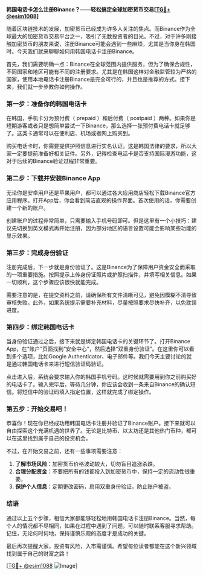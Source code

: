 **韩国电话卡怎么注册Binance？——轻松搞定全球加密货币交易[[TG💪+ @esim1088](https://t.me/s/esim1088)]**

随着区块链技术的发展，加密货币已经成为许多人关注的焦点。而Binance作为全球最大的加密货币交易平台之一，吸引了无数投资者的目光。不过，对于许多刚接触加密货币的朋友来说，注册Binance可能会遇到一些麻烦，尤其是当你身在韩国时。今天我们就来聊聊如何用韩国电话卡注册Binance。

首先，我们需要明确一点：Binance在全球范围内提供服务，但为了确保合规性，不同国家和地区可能有不同的注册要求。尤其是在韩国这样对金融监管较为严格的国家，使用本地电话卡注册Binance是完全可行的，并且也是推荐的方式。接下来，我们就一步步教你如何操作。

### **第一步：准备你的韩国电话卡**
在韩国，手机卡分为预付费（ prepaid ）和后付费（ postpaid ）两种。如果你是短期游客或者只是想简单尝试一下Binance，那么选择一张预付费电话卡就足够了。这类卡通常可以在便利店、机场或者网上购买到。

购买电话卡时，你需要提供护照信息进行实名认证。这是韩国法律的要求，所以大家一定要提前准备好相关证件。另外，记得检查电话卡是否支持国际漫游功能，这对于后续的Binance验证过程非常重要。

### **第二步：下载并安装Binance App**
无论你是安卓用户还是苹果用户，都可以通过各大应用商店轻松下载Binance官方应用程序。打开App后，你会看到简洁直观的操作界面。首次使用的话，你需要创建一个新的账户。

创建账户的过程非常简单，只需要输入手机号码即可。但是这里有一个小技巧：建议先切换到英文模式再开始注册，因为部分地区的语言设置可能会影响某些功能的显示效果。

### **第三步：完成身份验证**
注册完成后，下一步就是身份验证了。这是Binance为了保障用户资金安全而采取的一项重要措施。按照提示上传身份证照片或护照扫描件，并填写相关信息。如果一切顺利，这个步骤应该很快就能完成。

需要注意的是，在提交资料之前，请确保所有文件清晰可见，避免因模糊不清导致审核失败。此外，如果系统提示需要补充材料，尽量按照要求尽快补齐，以免耽误进度。

### **第四步：绑定韩国电话卡**
当身份验证通过之后，接下来就是绑定韩国电话卡的关键环节了。打开Binance App，在“账户”页面找到“安全中心”，然后选择“双重身份验证”。在这里你可以看到多个选项，比如Google Authenticator、电子邮件等。我们今天主要讨论的就是通过韩国电话卡来进行短信验证码验证。

点击进入后，系统会要求输入你的韩国手机号码。这时候就需要用到你之前购买好的电话卡了。输入完毕后，等待几分钟，你应该会收到一条来自Binance的确认短信。将短信中的验证码填入指定位置，这样就完成了绑定操作。

### **第五步：开始交易吧！**
恭喜你！现在你已经成功用韩国电话卡注册并验证了Binance账户。接下来就可以自由探索这个充满机遇的世界了。无论是比特币、以太坊还是其他热门币种，都可以在这里找到属于自己的投资机会。

不过，在开始交易之前，还有一些事项需要注意：

1. **了解市场风险**：加密货币价格波动较大，切勿盲目追涨杀跌。
2. **合理分配资金**：不要把所有的钱都投入到加密货币中，保持一定的流动性很重要。
3. **保护个人信息**：定期更改密码，启用双重身份验证，防止账户被盗。

### **结语**
通过以上五个步骤，相信大家都能够轻松地用韩国电话卡注册Binance。当然，每个人的情况都不尽相同，如果在过程中遇到了问题，可以随时联系客服寻求帮助。记住，无论何时何地，保持谨慎乐观的态度才是成功的关键。

最后再次提醒大家，投资有风险，入市需谨慎。希望每位读者都能在这个新兴领域找到属于自己的财富之路！

[[TG💪+ @esim1088](https://t.me/s/esim1088) ![Image](https://i.postimg.cc/4NQfJmqS/Snipaste-2025-05-13-00-14-12.png)]